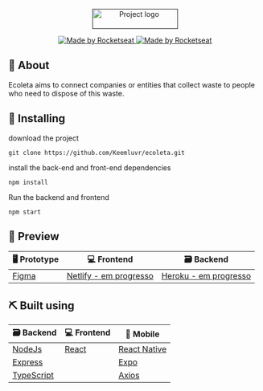 <p align="center">
  <a href="" rel="noopener">
 <img width=170px height=40px src="https://github.com/Keemluvr/ecoleta/blob/master/web-react/src/assets/Logo.png" alt="Project logo"></a>
</p>

<p align="center">
  <a href="https://rocketseat.com.br">
    <img alt="Made by Rocketseat" src="https://img.shields.io/badge/made%20by-Rocketseat-%237519C1">
  </a>
  <a href="https://rocketseat.com.br">
    <img alt="Made by Rocketseat" src="https://img.shields.io/badge/NLW-1.0-blueviolet">
  </a>
</p>

## 📝 About <a name = "about"></a>

Ecoleta aims to connect companies or entities that collect waste to people who need to dispose of this waste.

## 🏁 Installing <a name = "getting_started"></a>

download the project
```
git clone https://github.com/Keemluvr/ecoleta.git
```

install the back-end and front-end dependencies
```
npm install
```

Run the backend and frontend
```
npm start
```

## 🚀 Preview <a name = "deployment"></a>

🖥 Prototype                       | 💻 Frontend                           | 🗃 Backend
---------------------------------- | -------------------------------------- | -----------------------------------------
[Figma](https://www.figma.com/file/1SxgOMojOB2zYT0Mdk28lB/Ecoleta?node-id=136%3A548)   | [Netlify - em progresso](#)     | [Heroku - em progresso](#)

## ⛏️ Built using <a name = "built_using"></a>

🗃 Backend                            | 💻 Frontend                               | 📱 Mobile
------------------------------------- | -------------------------------------- | -----------------------------------------
[NodeJs](https://nodejs.org/en/)      | [React](https://pt-br.reactjs.org)     | [React Native](https://reactnative.dev)
[Express](https://expressjs.com/)     |                                        | [Expo](https://expo.io)
[TypeScript](https://www.typescriptlang.org)|                                  | [Axios](https://github.com/axios/axios)
   
